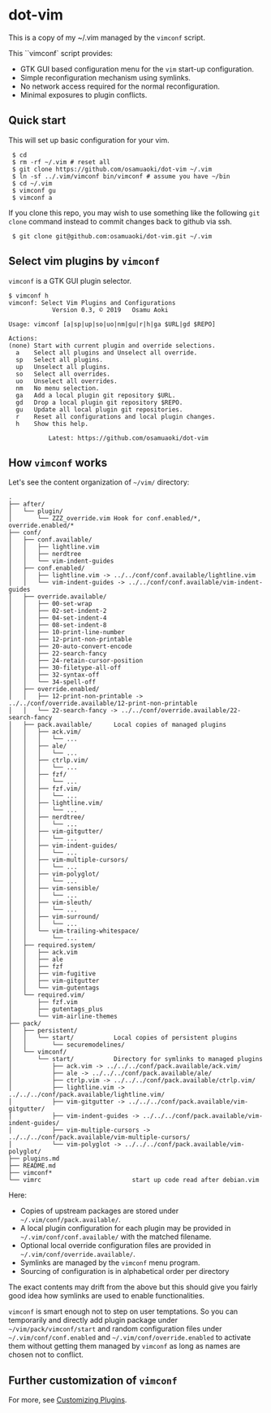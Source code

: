 # dot-vim

<!-- vim: set sts=2 sw=2 expandtab ai si et tw=72: -->

This is a copy of my ~/.vim managed by the `vimconf` script.

This ``vimconf` script provides:

* GTK GUI based configuration menu for the `vim` start-up configuration.
* Simple reconfiguration mechanism using symlinks.
* No network access required for the normal reconfiguration.
* Minimal exposures to plugin conflicts.


## Quick start

This will set up basic configuration for your vim.

```
 $ cd
 $ rm -rf ~/.vim # reset all
 $ git clone https://github.com/osamuaoki/dot-vim ~/.vim
 $ ln -sf ../.vim/vimconf bin/vimconf # assume you have ~/bin
 $ cd ~/.vim
 $ vimconf gu
 $ vimconf a
```

If you clone this repo, you may wish to use something like the following
`git clone` command instead to commit changes back to github via ssh.

```
 $ git clone git@github.com:osamuaoki/dot-vim.git ~/.vim
```

## Select vim plugins by `vimconf`

`vimconf` is a GTK GUI plugin selector.

```
$ vimconf h
vimconf: Select Vim Plugins and Configurations
            Version 0.3, © 2019   Osamu Aoki

Usage: vimconf [a|sp|up|so|uo|nm|gu|r|h|ga $URL|gd $REPO]

Actions:
(none) Start with current plugin and override selections.
  a    Select all plugins and Unselect all override.
  sp   Select all plugins.
  up   Unselect all plugins.
  so   Select all overrides.
  uo   Unselect all overrides.
  nm   No menu selection.
  ga   Add a local plugin git repository $URL.
  gd   Drop a local plugin git repository $REPO.
  gu   Update all local plugin git repositories.
  r    Reset all configurations and local plugin changes.
  h    Show this help.

           Latest: https://github.com/osamuaoki/dot-vim
```

## How `vimconf` works

Let's see the content organization of `~/vim/` directory:

```
.
├── after/
│   └── plugin/
│       └── ZZZ_override.vim Hook for conf.enabled/*, override.enabled/*
├── conf/
│   ├── conf.available/
│   │   ├── lightline.vim
│   │   ├── nerdtree
│   │   └── vim-indent-guides
│   ├── conf.enabled/
│   │   ├── lightline.vim -> ../../conf/conf.available/lightline.vim
│   │   └── vim-indent-guides -> ../../conf/conf.available/vim-indent-guides
│   ├── override.available/
│   │   ├── 00-set-wrap
│   │   ├── 02-set-indent-2
│   │   ├── 04-set-indent-4
│   │   ├── 08-set-indent-8
│   │   ├── 10-print-line-number
│   │   ├── 12-print-non-printable
│   │   ├── 20-auto-convert-encode
│   │   ├── 22-search-fancy
│   │   ├── 24-retain-cursor-position
│   │   ├── 30-filetype-all-off
│   │   ├── 32-syntax-off
│   │   └── 34-spell-off
│   ├── override.enabled/
│   │   ├── 12-print-non-printable -> ../../conf/override.available/12-print-non-printable
│   │   └── 22-search-fancy -> ../../conf/override.available/22-search-fancy
│   ├── pack.available/      Local copies of managed plugins
│   │   ├── ack.vim/
│   │   │   └── ...
│   │   ├── ale/
│   │   │   └── ...
│   │   ├── ctrlp.vim/
│   │   │   └── ...
│   │   ├── fzf/
│   │   │   └── ...
│   │   ├── fzf.vim/
│   │   │   └── ...
│   │   ├── lightline.vim/
│   │   │   └── ...
│   │   ├── nerdtree/
│   │   │   └── ...
│   │   ├── vim-gitgutter/
│   │   │   └── ...
│   │   ├── vim-indent-guides/
│   │   │   └── ...
│   │   ├── vim-multiple-cursors/
│   │   │   └── ...
│   │   ├── vim-polyglot/
│   │   │   └── ...
│   │   ├── vim-sensible/
│   │   │   └── ...
│   │   ├── vim-sleuth/
│   │   │   └── ...
│   │   ├── vim-surround/
│   │   │   └── ...
│   │   └── vim-trailing-whitespace/
│   │       └── ...
│   ├── required.system/
│   │   ├── ack.vim
│   │   ├── ale
│   │   ├── fzf
│   │   ├── vim-fugitive
│   │   ├── vim-gitgutter
│   │   └── vim-gutentags
│   └── required.vim/
│       ├── fzf.vim
│       ├── gutentags_plus
│       └── vim-airline-themes
├── pack/
│   ├── persistent/
│   │   └── start/           Local copies of persistent plugins
│   │       └── securemodelines/
│   └── vimconf/
│       └── start/           Directory for symlinks to managed plugins
│           ├── ack.vim -> ../../../conf/pack.available/ack.vim/
│           ├── ale -> ../../../conf/pack.available/ale/
│           ├── ctrlp.vim -> ../../../conf/pack.available/ctrlp.vim/
│           ├── lightline.vim -> ../../../conf/pack.available/lightline.vim/
│           ├── vim-gitgutter -> ../../../conf/pack.available/vim-gitgutter/
│           ├── vim-indent-guides -> ../../../conf/pack.available/vim-indent-guides/
│           ├── vim-multiple-cursors -> ../../../conf/pack.available/vim-multiple-cursors/
│           └── vim-polyglot -> ../../../conf/pack.available/vim-polyglot/
├── plugins.md
├── README.md
├── vimconf*
└── vimrc                         start up code read after debian.vim
```

<!-- * unfool vim formatter -->

Here:

* Copies of upstream packages are stored under
  `~/.vim/conf/pack.available/`.
* A local plugin configuration for each plugin may be provided
  in `~/.vim/conf/conf.available/` with the matched filename.
* Optional local override configuration files are provided
  in `~/.vim/conf/override.available/`.
* Symlinks are managed by the `vimconf` menu program.
*  Sourcing of configuration is in alphabetical order per directory

The exact contents may drift from the above but this should give you
fairly good idea how symlinks are used to enable functionalities.

`vimconf` is smart enough not to step on user temptations.  So you can
temporarily and directly add plugin package under
`~/vim/pack/vimconf/start` and random configuration files under
`~/.vim/conf/conf.enabled` and `~/.vim/conf/override.enabled` to
activate them without getting them managed by `vimconf` as long as names
are chosen not to conflict.

## Further customization of `vimconf`

For more, see [Customizing Plugins](plugins.md).
